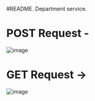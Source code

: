 #README.
Department service.
# POST Request -
![image](https://github.com/user-attachments/assets/97310518-99be-49be-a35c-ae8e679c98f4)

# GET Request ->
![image](https://github.com/user-attachments/assets/6551b0f4-ddbb-4557-83e3-c1a8d27da1e7)